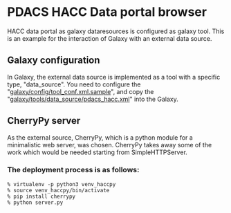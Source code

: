 # PDACS HACC Data portal browser
HACC data portal as galaxy dataresources is configured as galaxy tool.
This is an example for the interaction of Galaxy with an external data source.

## Galaxy configuration
In Galaxy, the external data source is implemented as a tool with a specific type, "data_source".
You need to configure the "[galaxy/config/tool_conf.xml.sample](galaxy/config/tool_conf.xml.sample)", and copy the "[galaxy/tools/data_source/pdacs_hacc.xml](galaxy/tools/data_source/pdacs_hacc.xml)" into the Galaxy.

## CherryPy server
As the external source, CherryPy, which is a python module for a minimalistic web server, was chosen. 
CherryPy takes away some of the work which would be needed starting from SimpleHTTPServer.
### The deployment process is as follows:
```shell
% virtualenv -p python3 venv_haccpy
% source venv_haccpy/bin/activate
% pip install cherrypy
% python server.py
```
